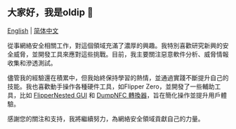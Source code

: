 ## 大家好，我是oldip 👋

[English](README.md) | [简体中文](README_zh-CN.md)

從事網絡安全相關工作，對這個領域充滿了濃厚的興趣。我特別喜歡研究新興的安全威脅，並開發工具來應對這些挑戰。目前，我主要關注惡意軟件分析、威脅情報收集和滲透測試。

儘管我的經驗還在積累中，但我始終保持學習的熱情，並通過實踐不斷提升自己的技能。我也喜歡動手操作各種硬件工具，如Flipper Zero，並開發了一些輔助工具，比如 [FlipperNested GUI](https://github.com/oldip/FlipperNested-GUI) 和 [DumpNFC 轉換器](https://github.com/oldip/DumpNFC-Converter)，旨在簡化操作並提升用戶體驗。

感謝您的關注和支持，我將繼續努力，為網絡安全領域貢獻自己的力量。
